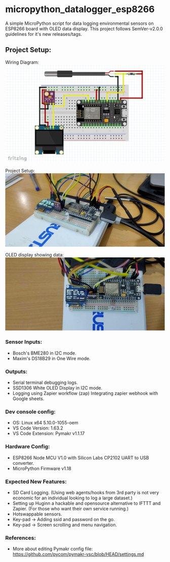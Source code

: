 # micropython_datalogger_esp8266

A simple MicroPython script for data logging environmental sensors on ESP8266 board with OLED data display. This project follows SemVer-v2.0.0 guidelines for it's new releases/tags.

## Project Setup:
Wiring Diagram:
![Wiring Diagram for this project](docs/images/wiring-diagram.png)

Project Setup:
![Setup for this project](docs/images/project-setup.jpg)

OLED display showing data:
![Working OLED display](docs/images/oled-working.jpg)

### Sensor Inputs:
- Bosch's BME280 in I2C mode.
- Maxim's DS18B29 in One Wire mode.

### Outputs:
- Serial terminal debugging logs.
- SSD1306 White OLED Display in I2C mode.
- Logging using Zapier workflow (zap) Integrating zapier webhook with Google sheets.

### Dev console config:
- OS: Linux x64 5.10.0-1055-oem
- VS Code Version: 1.63.2
- VS Code Extension: Pymakr v1.1.17

### Hardware Config:
- ESP8266 Node MCU V1.0 with Silicon Labs CP2102 UART to USB converter.
- MicroPython Firmware v1.18

### Expected New Features:
- SD Card Logging. (Using web agents/hooks from 3rd party is not very economic for an individual looking to log a large dataset.)
- Setting up Huginn a hackable and opensource alternative to IFTTT and Zapier. (For those who want their own service running.)
- Hotswappable sensors.
- Key-pad -> Adding ssid and password on the go.
- Key-pad -> Screen scrolling and menu navigation.

### References:
- More about editing Pymakr config file: https://github.com/pycom/pymakr-vsc/blob/HEAD/settings.md
